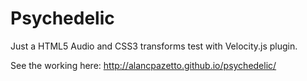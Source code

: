 # Psychedelic
Just a HTML5 Audio and CSS3 transforms test with Velocity.js plugin.

See the working here: 
http://alancpazetto.github.io/psychedelic/
